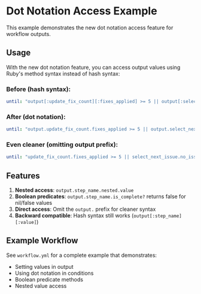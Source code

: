 # Dot Notation Access Example

This example demonstrates the new dot notation access feature for workflow outputs.

## Usage

With the new dot notation feature, you can access output values using Ruby's method syntax instead of hash syntax:

### Before (hash syntax):
```yaml
until: "output[:update_fix_count][:fixes_applied] >= 5 || output[:select_next_issue][:no_issues_left] == true"
```

### After (dot notation):
```yaml
until: "output.update_fix_count.fixes_applied >= 5 || output.select_next_issue.no_issues_left?"
```

### Even cleaner (omitting output prefix):
```yaml
until: "update_fix_count.fixes_applied >= 5 || select_next_issue.no_issues_left?"
```

## Features

1. **Nested access**: `output.step_name.nested.value`
2. **Boolean predicates**: `output.step_name.is_complete?` returns false for nil/false values
3. **Direct access**: Omit the `output.` prefix for cleaner syntax
4. **Backward compatible**: Hash syntax still works (`output[:step_name][:value]`)

## Example Workflow

See `workflow.yml` for a complete example that demonstrates:
- Setting values in output
- Using dot notation in conditions
- Boolean predicate methods
- Nested value access